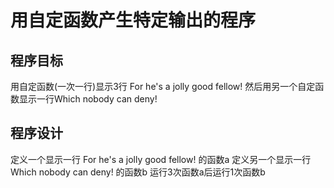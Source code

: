 # 用自定函数产生特定输出的程序

## 程序目标

用自定函数(一次一行)显示3行 For he's a jolly good fellow!
然后用另一个自定函数显示一行Which nobody can deny!

## 程序设计

定义一个显示一行 For he's a jolly good fellow! 的函数a
定义另一个显示一行 Which nobody can deny! 的函数b
运行3次函数a后运行1次函数b